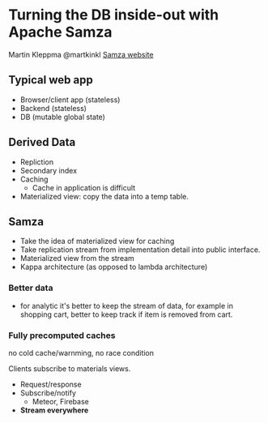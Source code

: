 Turning the DB inside-out with Apache Samza
===========================================

Martin Kleppma
@martkinkl
[Samza website](http://samza.incubator.apache.org)

## Typical web app
 - Browser/client app (stateless)
 - Backend (stateless)
 - DB (mutable global state)

## Derived Data
- Repliction
- Secondary index
- Caching
    + Cache in application is difficult
- Materialized view: copy the data into a temp table.

## Samza
- Take the idea of materialized view for caching
- Take replication stream from implementation detail into public interface.
- Materialized view from the stream
- Kappa architecture (as opposed to lambda architecture)

### Better data
- for analytic it's better to keep the stream of data, for example in shopping cart, better to keep track if item is removed from cart.

### Fully precomputed caches
no cold cache/warnming, no race condition

Clients subscribe to materials views.
- Request/response
- Subscribe/notify
    + Meteor, Firebase
- **Stream everywhere**